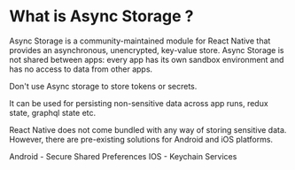# What is Async Storage ?

Async Storage is a community-maintained module for React Native that provides an asynchronous, unencrypted, key-value store. Async Storage is not shared between apps: every app has its own sandbox environment and has no access to data from other apps.

Don't use Async storage to store tokens or secrets.

It can be used for persisting non-sensitive data across app runs, redux state, graphql state etc.

React Native does not come bundled with any way of storing sensitive data. However, there are pre-existing solutions for Android and iOS platforms.

Android - Secure Shared Preferences
IOS - Keychain Services

